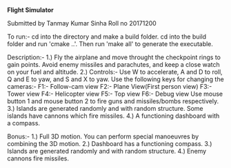 **Flight Simulator**

Submitted by 
Tanmay Kumar Sinha
Roll no 20171200

To run:- cd into the directory and make a build folder. cd into the build folder and run 'cmake ..'. Then run 'make all' to generate the executable.

Description:-
1.) Fly the airplane and move throught the checkpoint rings to gain points. Avoid enemy missiles and parachutes, and keep a close watch on your fuel and altitude.
2.) Controls:- Use W to accelerate, A and D to roll, Q and E to yaw, and S and X to yaw. Use the following keys for changing the cameras:-
F1:- Follow-cam view
F2:- Plane View(First person view)
F3:- Tower view
F4:- Helicopter view
F5:- Top view
F6:- Debug view
Use mouse button 1 and mouse button 2 to fire guns and missiles/bombs respectively.
3.) Islands are generated randomly and with random structure. Some islands have cannons which fire missiles. 
4.) A functioning dashboard with a compass.

Bonus:- 
1.) Full 3D motion. You can perform special manoeuvres by combining the 3D motion.
2.) Dashboard has a functioning compass.
3.) Islands are generated randomly and with random structure.
4.) Enemy cannons fire missiles.